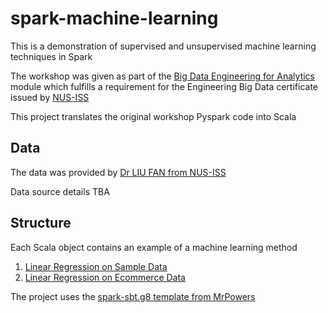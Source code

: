 # spark-machine-learning

This is a demonstration of supervised and unsupervised machine learning techniques in Spark

The workshop was given as part of the [Big Data Engineering for Analytics](https://www.iss.nus.edu.sg/executive-education/course/detail/big-data-engineering-for--analytics/data-science) module which fulfills a requirement for the Engineering Big Data certificate issued by [NUS-ISS](https://www.iss.nus.edu.sg/)

This project translates the original workshop Pyspark code into Scala

## Data

The data was provided by [Dr LIU FAN from NUS-ISS](https://www.iss.nus.edu.sg/about-us/iss-team/teaching-staff/software-engineering-design)

Data source details TBA

## Structure
Each Scala object contains an example of a machine learning method
1. [Linear Regression on Sample Data](src/main/scala/com/normanlimxk/SparkML/LinearRegressionSample.scala)
2. [Linear Regression on Ecommerce Data](src/main/scala/com/normanlimxk/SparkML/LinearRegressionEcommerce.scala)


The project uses the [spark-sbt.g8 template from MrPowers](https://github.com/MrPowers/spark-sbt.g8)


